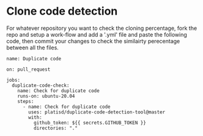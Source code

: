 # Clone code detection

For whatever repository you want to check the cloning percentage, fork the repo and setup a work-flow and add a '.yml' file and paste the following code, then commit your changes to check the similairty perecentage between all the files.

```
name: Duplicate code

on: pull_request

jobs:
  duplicate-code-check:
    name: Check for duplicate code
    runs-on: ubuntu-20.04
    steps:
      - name: Check for duplicate code
        uses: platisd/duplicate-code-detection-tool@master
        with:
          github_token: ${{ secrets.GITHUB_TOKEN }}
          directories: "."
```
